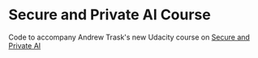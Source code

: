 # Secure and Private AI Course
Code to accompany Andrew Trask's new Udacity course on [Secure and Private AI](https://classroom.udacity.com/courses/ud185)
